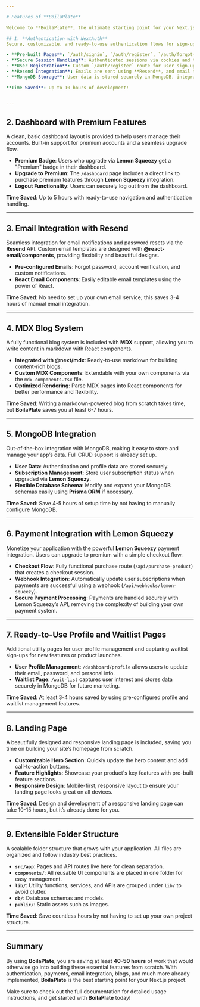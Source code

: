 ```yaml
---

# Features of **BoilaPlate**

Welcome to **BoilaPlate**, the ultimate starting point for your Next.js projects. This template includes all the essential features you need to build scalable, secure, and feature-rich web applications in no time. Below, we highlight the core features that make **BoilaPlate** stand out.

## 1. **Authentication with NextAuth**  
Secure, customizable, and ready-to-use authentication flows for sign-up, sign-in, and password management.

- **Pre-built Pages**: `/auth/signin`, `/auth/register`, `/auth/forgot-password`, and `/auth/reset-password`
- **Secure Session Handling**: Authenticated sessions via cookies and tokens.
- **User Registration**: Custom `/auth/register` route for user sign-ups, which **NextAuth** doesn’t support out of the box.
- **Resend Integration**: Emails are sent using **Resend**, and email templates are beautifully designed using **React Email**.
- **MongoDB Storage**: User data is stored securely in MongoDB, integrated seamlessly with authentication flows.

**Time Saved**: Up to 10 hours of development!


---
```


## 2. **Dashboard with Premium Features**  
A clean, basic dashboard layout is provided to help users manage their accounts. Built-in support for premium accounts and a seamless upgrade flow.

- **Premium Badge**: Users who upgrade via **Lemon Squeezy** get a "Premium" badge in their dashboard.
- **Upgrade to Premium**: The `/dashboard` page includes a direct link to purchase premium features through **Lemon Squeezy** integration.
- **Logout Functionality**: Users can securely log out from the dashboard.

**Time Saved**: Up to 5 hours with ready-to-use navigation and authentication handling.

<!-- ![Dashboard](https://placehold.co/500x601) -->

---

## 3. **Email Integration with Resend**  
Seamless integration for email notifications and password resets via the **Resend** API. Custom email templates are designed with **@react-email/components**, providing flexibility and beautiful designs.

- **Pre-configured Emails**: Forgot password, account verification, and custom notifications.
- **React Email Components**: Easily editable email templates using the power of React.

**Time Saved**: No need to set up your own email service; this saves 3-4 hours of manual email integration.

<!-- ![Email Integration](https://placehold.co/500x602) -->

---

## 4. **MDX Blog System**  
A fully functional blog system is included with **MDX** support, allowing you to write content in markdown with React components.

- **Integrated with @next/mdx**: Ready-to-use markdown for building content-rich blogs.
- **Custom MDX Components**: Extendable with your own components via the `mdx-components.tsx` file.
- **Optimized Rendering**: Parse MDX pages into React components for better performance and flexibility.

**Time Saved**: Writing a markdown-powered blog from scratch takes time, but **BoilaPlate** saves you at least 6-7 hours.

<!-- ![Blog](https://placehold.co/500x603) -->

---

## 5. **MongoDB Integration**  
Out-of-the-box integration with MongoDB, making it easy to store and manage your app’s data. Full CRUD support is already set up.

- **User Data**: Authentication and profile data are stored securely.
- **Subscription Management**: Store user subscription status when upgraded via **Lemon Squeezy**.
- **Flexible Database Schema**: Modify and expand your MongoDB schemas easily using **Prisma ORM** if necessary.

**Time Saved**: Save 4-5 hours of setup time by not having to manually configure MongoDB.

<!-- ![Database Integration](https://placehold.co/500x604) -->

---

## 6. **Payment Integration with Lemon Squeezy**  
Monetize your application with the powerful **Lemon Squeezy** payment integration. Users can upgrade to premium with a simple checkout flow.

- **Checkout Flow**: Fully functional purchase route (`/api/purchase-product`) that creates a checkout session.
- **Webhook Integration**: Automatically update user subscriptions when payments are successful using a webhook (`/api/webhooks/lemon-squeezy`).
- **Secure Payment Processing**: Payments are handled securely with Lemon Squeezy’s API, removing the complexity of building your own payment system.

<!-- **Time Saved**: Setting up a custom payment integration can take weeks—this saves you **over 20 hours**! -->

<!-- ![Payment Integration](https://placehold.co/500x605) -->

---

## 7. **Ready-to-Use Profile and Waitlist Pages**  
Additional utility pages for user profile management and capturing waitlist sign-ups for new features or product launches.

- **User Profile Management**: `/dashboard/profile` allows users to update their email, password, and personal info.
- **Waitlist Page**: `/wait-list` captures user interest and stores data securely in MongoDB for future marketing.

**Time Saved**: At least 3-4 hours saved by using pre-configured profile and waitlist management features.

<!-- ![Profile & Waitlist](https://placehold.co/500x606) -->

---

## 8. **Landing Page**  
A beautifully designed and responsive landing page is included, saving you time on building your site’s homepage from scratch.

- **Customizable Hero Section**: Quickly update the hero content and add call-to-action buttons.
- **Feature Highlights**: Showcase your product's key features with pre-built feature sections.
- **Responsive Design**: Mobile-first, responsive layout to ensure your landing page looks great on all devices.

**Time Saved**: Design and development of a responsive landing page can take 10-15 hours, but it’s already done for you.

<!-- ![Landing Page](https://placehold.co/500x607) -->

---

## 9. **Extensible Folder Structure**  
A scalable folder structure that grows with your application. All files are organized and follow industry best practices.

- **`src/app`**: Pages and API routes live here for clean separation.
- **`components/`**: All reusable UI components are placed in one folder for easy management.
- **`lib/`**: Utility functions, services, and APIs are grouped under `lib/` to avoid clutter.
- **`db/`**: Database schemas and models.
- **`public/`**: Static assets such as images.

**Time Saved**: Save countless hours by not having to set up your own project structure.

---

## Summary

By using **BoilaPlate**, you are saving at least **40-50 hours** of work that would otherwise go into building these essential features from scratch. With authentication, payments, email integration, blogs, and much more already implemented, **BoilaPlate** is the best starting point for your Next.js project.

Make sure to check out the full documentation for detailed usage instructions, and get started with **BoilaPlate** today!

